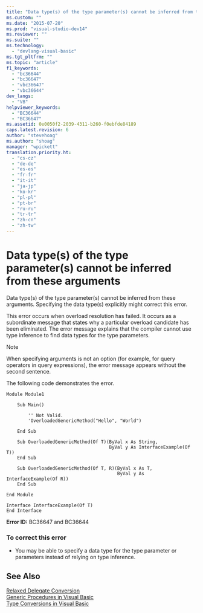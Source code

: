 ```yaml
---
title: "Data type(s) of the type parameter(s) cannot be inferred from these arguments | Microsoft Docs"
ms.custom: ""
ms.date: "2015-07-20"
ms.prod: "visual-studio-dev14"
ms.reviewer: ""
ms.suite: ""
ms.technology: 
  - "devlang-visual-basic"
ms.tgt_pltfrm: ""
ms.topic: "article"
f1_keywords: 
  - "bc36644"
  - "bc36647"
  - "vbc36647"
  - "vbc36644"
dev_langs: 
  - "VB"
helpviewer_keywords: 
  - "BC36644"
  - "BC36647"
ms.assetid: 0e0050f2-2039-4311-b260-f0ebfde84189
caps.latest.revision: 6
author: "stevehoag"
ms.author: "shoag"
manager: "wpickett"
translation.priority.ht: 
  - "cs-cz"
  - "de-de"
  - "es-es"
  - "fr-fr"
  - "it-it"
  - "ja-jp"
  - "ko-kr"
  - "pl-pl"
  - "pt-br"
  - "ru-ru"
  - "tr-tr"
  - "zh-cn"
  - "zh-tw"
---
```

# Data type(s) of the type parameter(s) cannot be inferred from these arguments
Data type(s) of the type parameter(s) cannot be inferred from these arguments. Specifying the data type(s) explicitly might correct this error.  
  
 This error occurs when overload resolution has failed. It occurs as a subordinate message that states why a particular overload candidate has been eliminated. The error message explains that the compiler cannot use type inference to find data types for the type parameters.  
  
> [!NOTE]
>  When specifying arguments is not an option (for example, for query operators in query expressions), the error message appears without the second sentence.  
  
 The following code demonstrates the error.  
  
```vb#  
Module Module1  
  
    Sub Main()  
  
        '' Not Valid.  
        'OverloadedGenericMethod("Hello", "World")  
  
    End Sub  
  
    Sub OverloadedGenericMethod(Of T)(ByVal x As String,   
                                      ByVal y As InterfaceExample(Of T))  
    End Sub  
  
    Sub OverloadedGenericMethod(Of T, R)(ByVal x As T,   
                                         ByVal y As InterfaceExample(Of R))  
    End Sub  
  
End Module  
  
Interface InterfaceExample(Of T)  
End Interface  
```  
  
 **Error ID:** BC36647 and BC36644  
  
### To correct this error  
  
-   You may be able to specify a data type for the type parameter or parameters instead of relying on type inference.  
  
## See Also  
 [Relaxed Delegate Conversion](../../../visual-basic/programming-guide/language-features/delegates/relaxed-delegate-conversion.md)   
 [Generic Procedures in Visual Basic](../../../visual-basic/programming-guide/language-features/data-types/generic-procedures.md)   
 [Type Conversions in Visual Basic](../../../visual-basic/programming-guide/language-features/data-types/type-conversions.md)